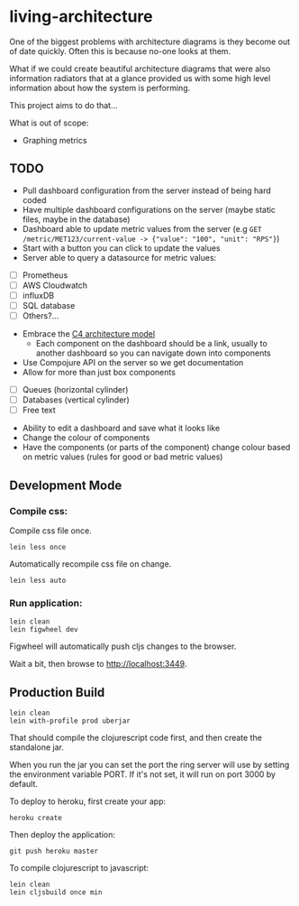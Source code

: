 # living-architecture

One of the biggest problems with architecture diagrams is they become out of date quickly. Often this is because no-one looks at them.

What if we could create beautiful architecture diagrams that were also information radiators that at a glance provided us with some high level information about how the system is performing.

This project aims to do that...

What is out of scope:
 - Graphing metrics
 
## TODO

 - Pull dashboard configuration from the server instead of being hard coded
 - Have multiple dashboard configurations on the server (maybe static files, maybe in the database)
 - Dashboard able to update metric values from the server (e.g `GET /metric/MET123/current-value -> {"value": "100", "unit": "RPS"}`)
  - Start with a button you can click to update the values
 - Server able to query a datasource for metric values:
  - [ ] Prometheus
  - [ ] AWS Cloudwatch
  - [ ] influxDB
  - [ ] SQL database
  - [ ] Others?...
 - Embrace the [C4 architecture model](https://www.infoq.com/articles/C4-architecture-model)
   - Each component on the dashboard should be a link, usually to another dashboard so you can navigate down into components
 - Use Compojure API on the server so we get documentation
 - Allow for more than just box components
  - [ ] Queues (horizontal cylinder)
  - [ ] Databases (vertical cylinder)
  - [ ] Free text
 - Ability to edit a dashboard and save what it looks like
 - Change the colour of components
 - Have the components (or parts of the component) change colour based on metric values (rules for good or bad metric values)

## Development Mode

### Compile css:

Compile css file once.

```
lein less once
```

Automatically recompile css file on change.

```
lein less auto
```

### Run application:

```
lein clean
lein figwheel dev
```

Figwheel will automatically push cljs changes to the browser.

Wait a bit, then browse to [http://localhost:3449](http://localhost:3449).

## Production Build

```
lein clean
lein with-profile prod uberjar
```

That should compile the clojurescript code first, and then create the standalone jar.

When you run the jar you can set the port the ring server will use by setting the environment variable PORT.
If it's not set, it will run on port 3000 by default.

To deploy to heroku, first create your app:

```
heroku create
```

Then deploy the application:

```
git push heroku master
```

To compile clojurescript to javascript:

```
lein clean
lein cljsbuild once min
```
